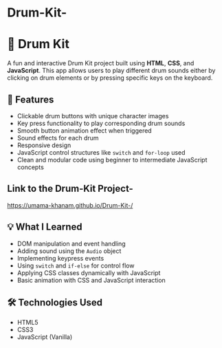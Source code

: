 # Drum-Kit-
# 🥁 Drum Kit

A fun and interactive Drum Kit project built using **HTML**, **CSS**, and **JavaScript**. This app allows users to play different drum sounds either by clicking on drum elements or by pressing specific keys on the keyboard.

## 🎯 Features

- Clickable drum buttons with unique character images
- Key press functionality to play corresponding drum sounds
- Smooth button animation effect when triggered
- Sound effects for each drum
- Responsive design 
- JavaScript control structures like `switch` and `for-loop` used
- Clean and modular code using beginner to intermediate JavaScript concepts
  
## Link to the Drum-Kit Project-
 https://umama-khanam.github.io/Drum-Kit-/

## 💡 What I Learned

- DOM manipulation and event handling
- Adding sound using the `Audio` object
- Implementing keypress events
- Using `switch` and `if-else` for control flow
- Applying CSS classes dynamically with JavaScript
- Basic animation with CSS and JavaScript interaction

## 🛠️ Technologies Used

- HTML5
- CSS3
- JavaScript (Vanilla)



